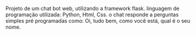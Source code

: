 Projeto de um chat bot web, utilizando a framework flask.
linguagem de programação utilizada: Python, Html, Css.
o chat responde a perguntas simples pré programadas como: Oi, tudo bem, como você está, qual é o seu nome.
